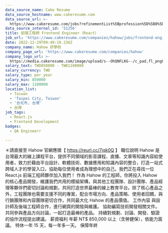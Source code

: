 ```yaml
---
data_source_name: Cake Resume
data_source_hostname: www.cakeresume.com
data_source_url: >-
  https://www.cakeresume.com/jobs?refinementList%5Bprofession%5D%5B0%5D=engineering_qa-engineer&refinementList%5Bsalary_currency%5D=TWD&range%5Bsalary_range%5D%5Bmin%5D=800096
data_source_internal_id: '51256'
title: 前端工程師 Frontend Engineer（React）
job_url: 'https://www.cakeresume.com/companies/hahow/jobs/frontend-engineer-react-d7a41b'
date: 2022-12-29T09:49:19.236Z
company_name: Hahow 好學校
company_page_url: 'https://www.cakeresume.com/companies/hahow'
company_logo_url: >-
  https://media.cakeresume.com/image/upload/s--OhQNFLKG--/c_pad,fl_png8,h_200,w_200/v1605859436/g73gdixpzusgjvlngex5.png
salary_text: TWD850000 - TWD1100000
salary_currency: TWD
salary_type: per_year
salary_min: 850000
salary_max: 1100000
location_list:
  - Taiwan
  - 'Taipei City, Taiwan'
  - '台北市, 台灣'
  - 台灣
job_tags:
  - React.js
  - Frontend Development
badges:
  - QA Engineerr

---
```


＊請直接至 Hahow 官網應徵【 https://reurl.cc/7jqk0Q 】 職位說明 Hahow 是台灣最大的線上課程平台，提供不同領域的影音課程、直播、文章等知識內容給使用者，致力於藉由平台設計、軟體技術、數據應用和知識內容的整合，打造一站式跨域人才的學習入口，協助每位使用者成為理想中的自己。我們正在尋找一位 React.js 前端工程師夥伴加入我們！ 作為 Hahow 的工程師，你將投入 Hahow 的核心產品開發，維護我們共用的模組架構，與其他工程團隊、設計團隊、產品經理等夥伴們密切討論和規劃，共同打造世界最棒的線上教育平台。除了核心產品之外，工程團隊也需要支援不同的專案，配合市場方向、產品策略、使用者回饋，與行銷團隊和內容團隊密切合作，共同最大化 Hahow 的產品價值。 工作內容 與設計師及後端工程師合作，進行網頁的開發與維護。 協助編寫技術開發相關文件。 共同參與產品方向討論，一起打造最棒的產品。 持續對規劃、討論、開發、驗證的協作流程提出建議。 薪資福利 年薪 NT$ 850,000 以上（含勞健保），依能力面議。 特休一年 15 天，每一年多一天。 保障年終